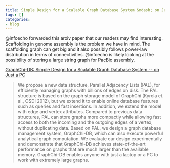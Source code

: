 ```yaml
---
title: Simple Design for a Scalable Graph Database System &ndash; on Just a PC
tags: []
categories:
- blog
---
```

@infoecho forwarded this arxiv paper that our readers may find interesting.
Scaffolding in genome assembly is the problem we have in mind. The scaffolding
graph can get big and it also possibly follows power-law distribution in terms
of connectivities. @infoecho is likely looking at the possibility of storing a
large string graph for PacBio assembly.
<!--more-->

[GraphChi-DB: Simple Design for a Scalable Graph Database System -- on Just a
PC](http://arxiv.org/pdf/1403.0701v1.pdf)

> We propose a new data structure, Parallel Adjacency Lists (PAL), for
efficiently managing graphs with billions of edges on disk. The PAL structure
is based on the graph storage model of GraphChi (Kyrola et. al., OSDI 2012),
but we extend it to enable online database features such as queries and fast
insertions. In addition, we extend the model with edge and vertex attributes.
Compared to previous data structures, PAL can store graphs more compactly
while allowing fast access to both the incoming and the outgoing edges of a
vertex, without duplicating data. Based on PAL, we design a graph database
management system, GraphChi-DB, which can also execute powerful analytical
graph computation. We evaluate our design experimentally and demonstrate that
GraphChi-DB achieves state-of-the-art performance on graphs that are much
larger than the available memory. GraphChi-DB enables anyone with just a
laptop or a PC to work with extremely large graphs.

